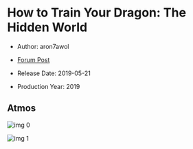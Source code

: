 # How to Train Your Dragon: The Hidden World

* Author: aron7awol

* [Forum Post](https://www.avsforum.com/threads/bass-eq-for-filtered-movies.2995212/post-57871780)

* Release Date: 2019-05-21
* Production Year: 2019

## Atmos

![img 0](https://i.imgur.com/epxjfne.jpg)

![img 1](https://i.imgur.com/jeA00iM.jpg)

